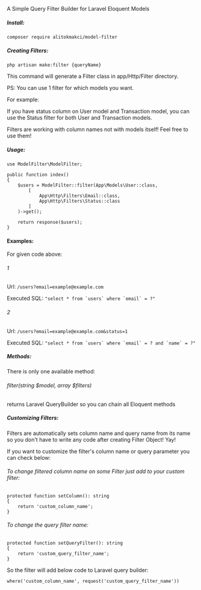 A Simple Query Filter Builder for Laravel Eloquent Models

##### Install:

`composer require alitokmakci/model-filter`

##### Creating Filters:

`php artisan make:filter {queryName}`

This command will generate a Filter class in app/Http/Filter directory.

PS: You can use 1 filter for which models you want.

For example:

If you have status column on User model and Transaction model,
you can use the Status filter for both User and Transaction models.

Filters are working with column names not with models itself! Feel free to use them!

##### Usage:

```
use ModelFilter\ModelFilter;

public function index()
{
    $users = ModelFilter::filter(App\Models\User::class,
        [
            App\Http\Filters\Email::class,
            App\Http\Filters\Status::class
        ]
    )->get();
    
    return response($users);
}
```

#### Examples:
For given code above:
###### 1
Url: `/users?email=example@example.com`

Executed SQL: ```"select * from `users` where `email` = ?"```

###### 2
Url: `/users?email=example@example.com&status=1`

Executed SQL: ```"select * from `users` where `email` = ? and `name` = ?"```

##### Methods:
There is only one available method:

###### filter(string $model, array $filters)
returns Laravel QueryBuilder so you can chain all Eloquent methods

##### Customizing Filters:
Filters are automatically sets column name and query name from its name so you don't have to write any code after creating Filter Object! Yay!

If you want to customize the filter's column name or query parameter you can check below:

###### To change filtered column name on some Filter just add to your custom filter:

```
protected function setColumn(): string
{
    return 'custom_column_name';
}
```

###### To change the query filter name:

```
protected function setQueryFilter(): string
{
    return 'custom_query_filter_name';
}
```

So the filter will add below code to Laravel query builder:

`where('custom_column_name', request('custom_query_filter_name'))`
